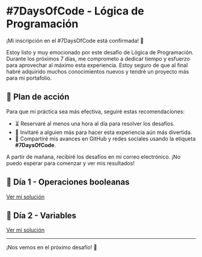 # #7DaysOfCode - Lógica de Programación

¡Mi inscripción en el #7DaysOfCode está confirmada! 🎉

Estoy listo y muy emocionado por este desafío de Lógica de Programación. Durante los próximos 7 días, me comprometo a dedicar tiempo y esfuerzo para aprovechar al máximo esta experiencia. Estoy seguro de que al final habré adquirido muchos conocimientos nuevos y tendré un proyecto más para mi portafolio.

## 🚀 Plan de acción
Para que mi práctica sea más efectiva, seguiré estas recomendaciones:
- ⏳ Reservaré al menos una hora al día para resolver los desafíos.
- 👥 Invitaré a alguien más para hacer esta experiencia aún más divertida.
- 📢 Compartiré mis avances en GitHub y redes sociales usando la etiqueta **#7DaysOfCode**.

A partir de mañana, recibiré los desafíos en mi correo electrónico. ¡No puedo esperar para comenzar y ver mis resultados!

## 📅 Día 1 - Operaciones booleanas
[Ver mi solución](Day01.png)

## 📅 Día 2 - Variables
[Ver mi solución](Day02.png)


---

¡Nos vemos en el próximo desafío! 🚀
